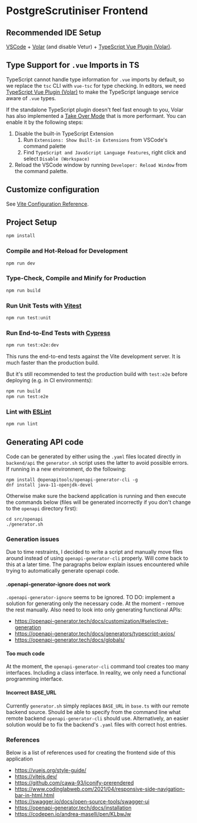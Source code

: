 # PostgreScrutiniser Frontend

## Recommended IDE Setup

[VSCode](https://code.visualstudio.com/) + [Volar](https://marketplace.visualstudio.com/items?itemName=Vue.volar) (and disable Vetur) + [TypeScript Vue Plugin (Volar)](https://marketplace.visualstudio.com/items?itemName=Vue.vscode-typescript-vue-plugin).

## Type Support for `.vue` Imports in TS

TypeScript cannot handle type information for `.vue` imports by default, so we replace the `tsc` CLI with `vue-tsc` for type checking. In editors, we need [TypeScript Vue Plugin (Volar)](https://marketplace.visualstudio.com/items?itemName=Vue.vscode-typescript-vue-plugin) to make the TypeScript language service aware of `.vue` types.

If the standalone TypeScript plugin doesn't feel fast enough to you, Volar has also implemented a [Take Over Mode](https://github.com/johnsoncodehk/volar/discussions/471#discussioncomment-1361669) that is more performant. You can enable it by the following steps:

1. Disable the built-in TypeScript Extension
    1) Run `Extensions: Show Built-in Extensions` from VSCode's command palette
    2) Find `TypeScript and JavaScript Language Features`, right click and select `Disable (Workspace)`
2. Reload the VSCode window by running `Developer: Reload Window` from the command palette.

## Customize configuration

See [Vite Configuration Reference](https://vitejs.dev/config/).

## Project Setup

```sh
npm install
```

### Compile and Hot-Reload for Development

```sh
npm run dev
```

### Type-Check, Compile and Minify for Production

```sh
npm run build
```

### Run Unit Tests with [Vitest](https://vitest.dev/)

```sh
npm run test:unit
```

### Run End-to-End Tests with [Cypress](https://www.cypress.io/)

```sh
npm run test:e2e:dev
```

This runs the end-to-end tests against the Vite development server.
It is much faster than the production build.

But it's still recommended to test the production build with `test:e2e` before deploying (e.g. in CI environments):

```sh
npm run build
npm run test:e2e
```

### Lint with [ESLint](https://eslint.org/)

```sh
npm run lint
```

## Generating API code

Code can be generated by either using the `.yaml` files located directly in `backend/api` the `generator.sh` script uses the latter to avoid possible errors.
If running in a new environment, do the following:
```
npm install @openapitools/openapi-generator-cli -g
dnf install java-11-openjdk-devel
```

Otherwise make sure the backend application is running and then execute the commands below (files will be generated incorrectly if you don't change to the `openapi` directory first):
```
cd src/openapi
./generator.sh
```

### Generation issues

Due to time restraints, I decided to write a script and manually move files around instead of using `openapi-generator-cli` properly. Will come back to this at a later time. The paragraphs below explain issues encountered while trying to automatically generate openapi code.

#### .openapi-generator-ignore does not work

`.openapi-generator-ignore` seems to be ignored. TO DO: implement a solution for generating only the necessary code. At the moment - remove the rest manually. Also need to look into only generating functional APIs:
- https://openapi-generator.tech/docs/customization/#selective-generation
- https://openapi-generator.tech/docs/generators/typescript-axios/
- https://openapi-generator.tech/docs/globals/

#### Too much code

At the moment, the `openapi-generator-cli` command tool creates too many interfaces. Including a class interface. In reality, we only need a functional programming interface.

#### Incorrect BASE_URL

Currently `generator.sh` simply replaces `BASE_URL` in `base.ts` with our remote backend source. Should be able to specify from the command line what remote backend `openapi-generator-cli` should use. Alternatively, an easier solution would be to fix the backend's `.yaml` files with correct host entries.

### References

Below is a list of references used for creating the frontend side of this application
- https://vuejs.org/style-guide/
- https://vitejs.dev/
- https://github.com/cawa-93/iconify-prerendered
- https://www.codinglabweb.com/2021/04/responsive-side-navigation-bar-in-html.html
- https://swagger.io/docs/open-source-tools/swagger-ui
- https://openapi-generator.tech/docs/installation
- https://codepen.io/andrea-maselli/pen/KLbwJw
